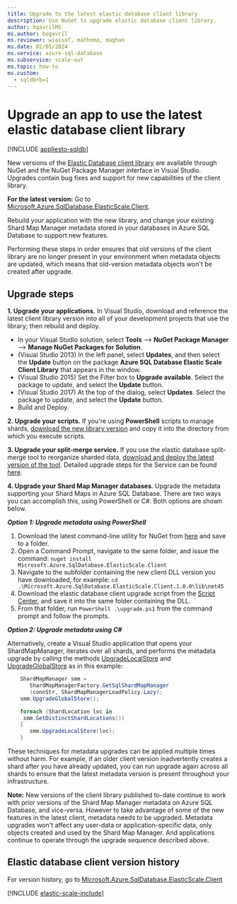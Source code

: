 ```yaml
---
title: Upgrade to the latest elastic database client library
description: Use NuGet to upgrade elastic database client library.
author: bgavrilMS
ms.author: bogavril
ms.reviewer: wiassaf, mathoma, maghan
ms.date: 02/01/2024
ms.service: azure-sql-database
ms.subservice: scale-out
ms.topic: how-to
ms.custom:
  - sqldbrb=1
---
```


# Upgrade an app to use the latest elastic database client library

[!INCLUDE [appliesto-sqldb](../includes/appliesto-sqldb.md)]

New versions of the [Elastic Database client library](elastic-database-client-library.md) are available through NuGet and the NuGet Package Manager interface in Visual Studio. Upgrades contain bug fixes and support for new capabilities of the client library.

**For the latest version:** Go to [Microsoft.Azure.SqlDatabase.ElasticScale.Client](https://www.nuget.org/packages/Microsoft.Azure.SqlDatabase.ElasticScale.Client/).

Rebuild your application with the new library, and change your existing Shard Map Manager metadata stored in your databases in Azure SQL Database to support new features.

Performing these steps in order ensures that old versions of the client library are no longer present in your environment when metadata objects are updated, which means that old-version metadata objects won't be created after upgrade.

## Upgrade steps

**1. Upgrade your applications.** In Visual Studio, download and reference the latest client library version into all of your development projects that use the library; then rebuild and deploy.

- In your Visual Studio solution, select **Tools** --> **NuGet Package Manager** -->  **Manage NuGet Packages for Solution**.
- (Visual Studio 2013) In the left panel, select **Updates**, and then select the **Update** button on the package **Azure SQL Database Elastic Scale Client Library** that appears in the window.
- (Visual Studio 2015) Set the Filter box to **Upgrade available**. Select the package to update, and select the **Update** button.
- (Visual Studio 2017) At the top of the dialog, select **Updates**. Select the package to update, and select the **Update** button.
- Build and Deploy.

**2. Upgrade your scripts.** If you're using **PowerShell** scripts to manage shards, [download the new library version](https://www.nuget.org/packages/Microsoft.Azure.SqlDatabase.ElasticScale.Client/) and copy it into the directory from which you execute scripts.

**3. Upgrade your split-merge service.** If you use the elastic database split-merge tool to reorganize sharded data, [download and deploy the latest version of the tool](https://www.nuget.org/packages/Microsoft.Azure.SqlDatabase.ElasticScale.Service.SplitMerge/). Detailed upgrade steps for the Service can be found [here](elastic-scale-overview-split-and-merge.md).

**4. Upgrade your Shard Map Manager databases**. Upgrade the metadata supporting your Shard Maps in Azure SQL Database.  There are two ways you can accomplish this, using PowerShell or C#. Both options are shown below.

***Option 1: Upgrade metadata using PowerShell***

1. Download the latest command-line utility for NuGet from [here](https://nuget.org/nuget.exe) and save to a folder.
1. Open a Command Prompt, navigate to the same folder, and issue the command:
   `nuget install Microsoft.Azure.SqlDatabase.ElasticScale.Client`
1. Navigate to the subfolder containing the new client DLL version you have downloaded, for example:
   `cd .\Microsoft.Azure.SqlDatabase.ElasticScale.Client.1.0.0\lib\net45`
1. Download the elastic database client upgrade script from the [Script Center](https://github.com/Azure/elastic-db-tools/), and save it into the same folder containing the DLL.
1. From that folder, run `PowerShell .\upgrade.ps1` from the command prompt and follow the prompts.

***Option 2: Upgrade metadata using C#***

Alternatively, create a Visual Studio application that opens your ShardMapManager, iterates over all shards, and performs the metadata upgrade by calling the methods [UpgradeLocalStore](/dotnet/api/microsoft.azure.sqldatabase.elasticscale.shardmanagement.shardmapmanager.upgradelocalstore) and [UpgradeGlobalStore](/dotnet/api/microsoft.azure.sqldatabase.elasticscale.shardmanagement.shardmapmanager.upgradeglobalstore) as in this example:

```csharp
    ShardMapManager smm =
       ShardMapManagerFactory.GetSqlShardMapManager
       (connStr, ShardMapManagerLoadPolicy.Lazy);
    smm.UpgradeGlobalStore();

    foreach (ShardLocation loc in
     smm.GetDistinctShardLocations())
    {
       smm.UpgradeLocalStore(loc);
    }
```

These techniques for metadata upgrades can be applied multiple times without harm. For example, if an older client version inadvertently creates a shard after you have already updated, you can run upgrade again across all shards to ensure that the latest metadata version is present throughout your infrastructure.

**Note:**  New versions of the client library published to-date continue to work with prior versions of the Shard Map Manager metadata on Azure SQL Database, and vice-versa.   However to take advantage of some of the new features in the latest client, metadata needs to be upgraded.   Metadata upgrades won't affect any user-data or application-specific data, only objects created and used by the Shard Map Manager.  And applications continue to operate through the upgrade sequence described above.

## Elastic database client version history

For version history, go to [Microsoft.Azure.SqlDatabase.ElasticScale.Client](https://www.nuget.org/packages/Microsoft.Azure.SqlDatabase.ElasticScale.Client/)

[!INCLUDE [elastic-scale-include](../includes/elastic-scale-include.md)]

<!--Image references-->
[1]:./media/sql-database-elastic-scale-upgrade-client-library/nuget-upgrade.png
